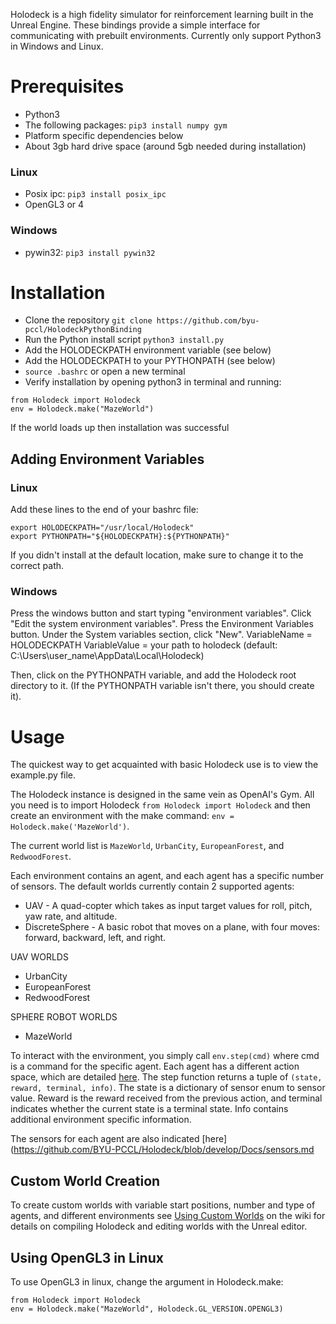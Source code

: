 Holodeck is a high fidelity simulator for reinforcement learning built in the Unreal Engine.
These bindings provide a simple interface for communicating with prebuilt environments.
Currently only support Python3 in Windows and Linux.


# Prerequisites
* Python3
* The following packages: `pip3 install numpy gym`
* Platform specific dependencies below
* About 3gb hard drive space (around 5gb needed during installation)

### Linux
* Posix ipc: `pip3 install posix_ipc`
* OpenGL3 or 4

### Windows
* pywin32: `pip3 install pywin32`

# Installation
* Clone the repository `git clone https://github.com/byu-pccl/HolodeckPythonBinding`
* Run the Python install script `python3 install.py`
* Add the HOLODECKPATH environment variable (see below)
* Add the HOLODECKPATH to your PYTHONPATH (see below)
* `source .bashrc` or open a new terminal
* Verify installation by opening python3 in terminal and running:
```
from Holodeck import Holodeck
env = Holodeck.make("MazeWorld")
```
If the world loads up then installation was successful

## Adding Environment Variables
### Linux
Add these lines to the end of your bashrc file:
```
export HOLODECKPATH="/usr/local/Holodeck"
export PYTHONPATH="${HOLODECKPATH}:${PYTHONPATH}"
```
If you didn't install at the default location, make sure to change it to the correct path.

### Windows
Press the windows button and start typing "environment variables". Click "Edit the system environment variables".
Press the Environment Variables button.
Under the System variables section, click "New".
VariableName = HOLODECKPATH
VariableValue = your path to holodeck (default: C:\Users\user_name\AppData\Local\Holodeck)

Then, click on the PYTHONPATH variable, and add the Holodeck root directory to it.
(If the PYTHONPATH variable isn't there, you should create it).

# Usage
The quickest way to get acquainted with basic Holodeck use is to view the example.py file.

The Holodeck instance is designed in the same vein as OpenAI's Gym.
All you need is to import Holodeck `from Holodeck import Holodeck` and then create an environment with the make command:
`env = Holodeck.make('MazeWorld')`.

The current world list is `MazeWorld`, `UrbanCity`, `EuropeanForest`, and `RedwoodForest`.

Each environment contains an agent, and each agent has a specific number of sensors.
The default worlds currently contain 2 supported agents:
* UAV - A quad-copter which takes as input target values for roll, pitch, yaw rate, and altitude.
* DiscreteSphere - A basic robot that moves on a plane, with four moves: forward, backward, left, and right.

UAV WORLDS
* UrbanCity
* EuropeanForest
* RedwoodForest

SPHERE ROBOT WORLDS
* MazeWorld

To interact with the environment, you simply call `env.step(cmd)` where cmd is a command for the specific agent.
Each agent has a different action space, which are detailed [here](https://github.com/BYU-PCCL/Holodeck/blob/develop/Docs/agents.md).
The step function returns a tuple of `(state, reward, terminal, info)`.
The state is a dictionary of sensor enum to sensor value.
Reward is the reward received from the previous action, and terminal indicates whether the current state is a terminal state.
Info contains additional environment specific information.

The sensors for each agent are also indicated [here](https://github.com/BYU-PCCL/Holodeck/blob/develop/Docs/sensors.md

## Custom World Creation
To create custom worlds with variable start positions, number and type of agents, and different environments see [Using Custom Worlds](https://github.com/BYU-PCCL/HolodeckPythonBinding/wiki/Using-Custom-Worlds) on the wiki for details on compiling Holodeck and editing worlds with the Unreal editor.

## Using OpenGL3 in Linux
To use OpenGL3 in linux, change the argument in Holodeck.make:
```
from Holodeck import Holodeck
env = Holodeck.make("MazeWorld", Holodeck.GL_VERSION.OPENGL3)
```
